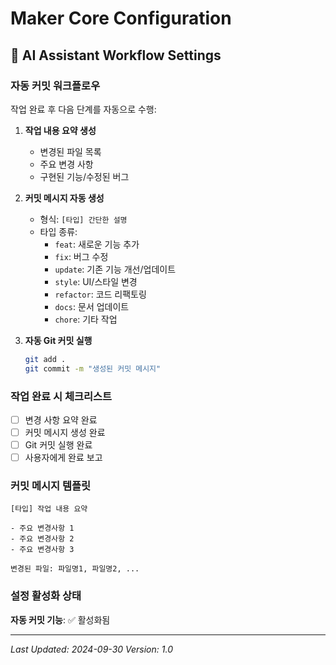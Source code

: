 # Maker Core Configuration

## 🤖 AI Assistant Workflow Settings

### 자동 커밋 워크플로우

작업 완료 후 다음 단계를 자동으로 수행:

1. **작업 내용 요약 생성**
   - 변경된 파일 목록
   - 주요 변경 사항
   - 구현된 기능/수정된 버그

2. **커밋 메시지 자동 생성**
   - 형식: `[타입] 간단한 설명`
   - 타입 종류:
     - `feat`: 새로운 기능 추가
     - `fix`: 버그 수정
     - `update`: 기존 기능 개선/업데이트
     - `style`: UI/스타일 변경
     - `refactor`: 코드 리팩토링
     - `docs`: 문서 업데이트
     - `chore`: 기타 작업

3. **자동 Git 커밋 실행**
   ```bash
   git add .
   git commit -m "생성된 커밋 메시지"
   ```

### 작업 완료 시 체크리스트

- [ ] 변경 사항 요약 완료
- [ ] 커밋 메시지 생성 완료
- [ ] Git 커밋 실행 완료
- [ ] 사용자에게 완료 보고

### 커밋 메시지 템플릿

```
[타입] 작업 내용 요약

- 주요 변경사항 1
- 주요 변경사항 2
- 주요 변경사항 3

변경된 파일: 파일명1, 파일명2, ...
```

### 설정 활성화 상태

**자동 커밋 기능**: ✅ 활성화됨

---

*Last Updated: 2024-09-30*
*Version: 1.0*
